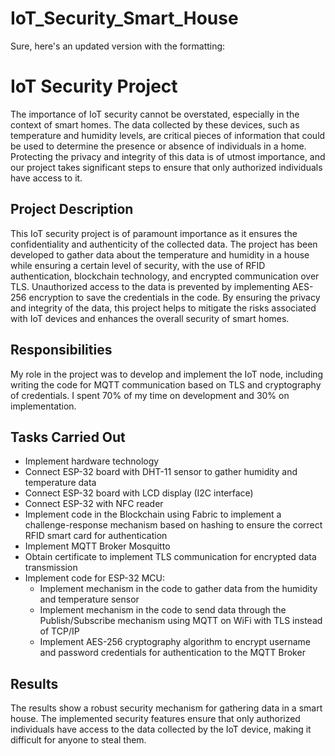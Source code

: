 # IoT_Security_Smart_House

Sure, here's an updated version with the formatting:

# IoT Security Project

The importance of IoT security cannot be overstated, especially in the context of smart homes. The data collected by these devices, such as temperature and humidity levels, are critical pieces of information that could be used to determine the presence or absence of individuals in a home. Protecting the privacy and integrity of this data is of utmost importance, and our project takes significant steps to ensure that only authorized individuals have access to it.

## Project Description

This IoT security project is of paramount importance as it ensures the confidentiality and authenticity of the collected data. The project has been developed to gather data about the temperature and humidity in a house while ensuring a certain level of security, with the use of RFID authentication, blockchain technology, and encrypted communication over TLS. Unauthorized access to the data is prevented by implementing AES-256 encryption to save the credentials in the code. By ensuring the privacy and integrity of the data, this project helps to mitigate the risks associated with IoT devices and enhances the overall security of smart homes.

## Responsibilities

My role in the project was to develop and implement the IoT node, including writing the code for MQTT communication based on TLS and cryptography of credentials. I spent 70% of my time on development and 30% on implementation.

## Tasks Carried Out

- Implement hardware technology
- Connect ESP-32 board with DHT-11 sensor to gather humidity and temperature data
- Connect ESP-32 board with LCD display (I2C interface)
- Connect ESP-32 with NFC reader
- Implement code in the Blockchain using Fabric to implement a challenge-response mechanism based on hashing to ensure the correct RFID smart card for authentication
- Implement MQTT Broker Mosquitto
- Obtain certificate to implement TLS communication for encrypted data transmission
- Implement code for ESP-32 MCU:
  - Implement mechanism in the code to gather data from the humidity and temperature sensor
  - Implement mechanism in the code to send data through the Publish/Subscribe mechanism using MQTT on WiFi with TLS instead of TCP/IP
  - Implement AES-256 cryptography algorithm to encrypt username and password credentials for authentication to the MQTT Broker

## Results

The results show a robust security mechanism for gathering data in a smart house. The implemented security features ensure that only authorized individuals have access to the data collected by the IoT device, making it difficult for anyone to steal them.
